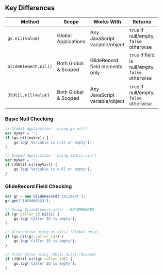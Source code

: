 
## Key Differences

| Method | Scope | Works With | Returns | Use Case |
|--------|-------|------------|---------|----------|
| `gs.nil(value)` | Global Applications | Any JavaScript variable/object | `true` if null/empty, `false` otherwise | General null checking |
| `GlideElement.nil()` | Both Global & Scoped | GlideRecord field elements only | `true` if field is null/empty, `false` otherwise | Field-specific null checking |
| `JSUtil.nil(value)` | Both Global & Scoped | Any JavaScript variable/object | `true` if null/empty, `false` otherwise | Scoped application alternative to gs.nil() |




### Basic Null Checking

```javascript
// Global Application - using gs.nil()
var myVar = '';
if (gs.nil(myVar)) {
    gs.log('Variable is null or empty');
}

// Scoped Application - using JSUtil.nil()
var myVar = '';
if (JSUtil.nil(myVar)) {
    gs.log('Variable is null or empty');
}
```

### GlideRecord Field Checking

```javascript
var gr = new GlideRecord('incident');
gr.get('INC0000123');

// Using GlideElement.nil() - RECOMMENDED
if (gr.caller_id.nil()) {
    gs.log('Caller ID is empty');
}

// Alternative using gs.nil() (Global only)
if (gs.nil(gr.caller_id)) {
    gs.log('Caller ID is empty');
}

// Alternative using JSUtil.nil() (Scoped)
if (JSUtil.nil(gr.caller_id)) {
    gs.log('Caller ID is empty');
}
```